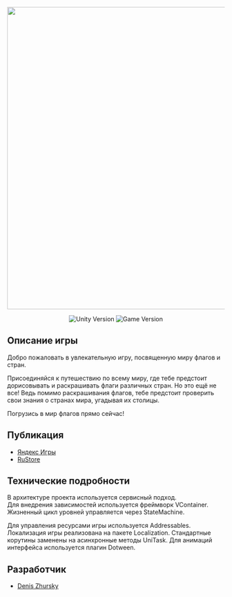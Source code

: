 <p align="center">
      <img src="https://dz-games.ru/images/games/flags_banner.png" width="700">
</p>

<p align="center">
   <img src="https://img.shields.io/badge/Engine-Unity%202023.2.20f1-brightgreen" alt="Unity Version">
   <img src="https://img.shields.io/badge/Version-1.1.4%20(Stable)-blue" alt="Game Version">
</p>

## Описание игры

Добро пожаловать в увлекательную игру, посвященную миру флагов и стран.

Присоединяйся к путешествию по всему миру, где тебе предстоит дорисовывать и раскрашивать флаги различных стран. Но это ещё не все! Ведь помимо раскрашивания флагов, тебе предстоит проверить свои знания о странах мира, угадывая их столицы.

 Погрузись в мир флагов прямо сейчас!

## Публикация

- [Яндекс Игры](https://yandex.ru/games/app/306841)
- [RuStore](https://apps.rustore.ru/app/ru.dzgames.flags)

## Технические подробности

В архитектуре проекта используется сервисный подход.<br>
Для внедрения зависимостей используется фреймворк VContainer.<br>
Жизненный цикл уровней управляется через StateMachine.

Для управления ресурсами игры используется Addressables. Локализация игры реализована на пакете Localization.
Стандартные корутины заменены на асинхронные методы UniTask. Для анимаций интерфейса используется плагин Dotween.

## Разработчик

- [Denis Zhursky](https://github.com/deniszh16)
